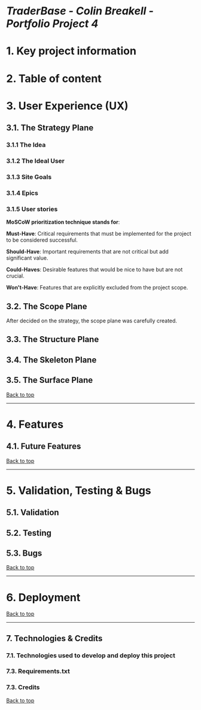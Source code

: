 # ***TraderBase - Colin Breakell - Portfolio Project 4***

# **1. Key project information**




# **2. Table of content**

# **3. User Experience (UX)**

## **3.1. The Strategy Plane**

### **3.1.1 The Idea**


### **3.1.2 The Ideal User**



### **3.1.3 Site Goals**



### **3.1.4 Epics**


### **3.1.5 User stories**



**MoSCoW prioritization technique stands for**:

**Must-Have**: Critical requirements that must be implemented for the project to be considered successful.

**Should-Have**: Important requirements that are not critical but add significant value.

**Could-Haves**: Desirable features that would be nice to have but are not crucial.

**Won't-Have**: Features that are explicitly excluded from the project scope.



## **3.2. The Scope Plane**

After decided on the strategy, the scope plane was carefully created.




## **3.3. The Structure Plane**



## **3.4. The Skeleton Plane**



## **3.5. The Surface Plane**


[Back to top]()

---

# **4. Features**



## **4.1. Future Features**


[Back to top]()

---

# **5. Validation, Testing & Bugs**

## **5.1. Validation**



## **5.2. Testing**


## **5.3. Bugs**



[Back to top]()

---

# **6. Deployment**

 

[Back to top]()

---

## **7. Technologies & Credits**

### 7.1. Technologies used to develop and deploy this project



### 7.3. Requirements.txt




### 7.3. Credits




[Back to top]()
